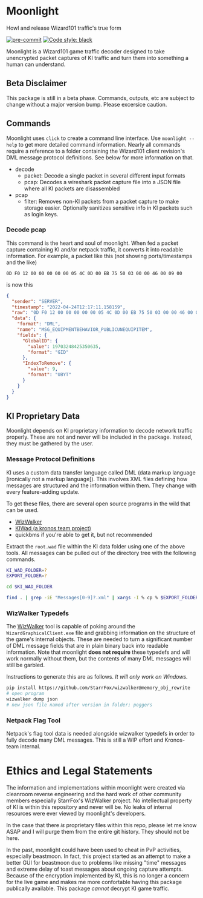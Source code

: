 # Moonlight
Howl and release Wizard101 traffic's true form

[![pre-commit](https://img.shields.io/badge/pre--commit-enabled-brightgreen?logo=pre-commit&logoColor=white)](https://github.com/pre-commit/pre-commit)
[![Code style: black](https://img.shields.io/badge/code%20style-black-000000.svg)](https://github.com/psf/black)

Moonlight is a Wizard101 game traffic decoder designed to take unencrypted packet captures of KI traffic and turn them into something a human can understand.

## Beta Disclaimer
This package is still in a beta phase. Commands, outputs, etc are subject to change without a major version bump. Please excersice caution.

## Commands
Moonlight uses `click` to create a command line interface. Use `moonlight --help` to get more detailed command information. Nearly all commands require a reference to a folder containing the Wizard101 client revision's DML message protocol definitions. See below for more information on that.

- decode
  - packet: Decode a single packet in several different input formats
  - pcap: Decodes a wireshark packet capture file into a JSON file where all KI packets are disassembled
- pcap
  - filter: Removes non-KI packets from a packet capture to make storage easier. Optionally sanitizes sensitive info in KI packets such as login keys.



### Decode pcap
This command is the heart and soul of moonlight. When fed a packet capture containing KI and/or netpack traffic, it converts it into readable information. For example, a packet like this (not showing ports/timestamps and the like)

```
0D F0 12 00 00 00 00 00 05 4C 0D 00 EB 75 50 03 00 00 46 00 09 00
```

is now this

```json
{
  "sender": "SERVER",
  "timestamp": "2022-04-24T12:17:11.158159",
  "raw": "0D F0 12 00 00 00 00 00 05 4C 0D 00 EB 75 50 03 00 00 46 00 09 00",
  "data": {
    "format": "DML",
    "name": "MSG_EQUIPMENTBEHAVIOR_PUBLICUNEQUIPITEM",
    "fields": {
      "GlobalID": {
        "value": 19703248425350635,
        "format": "GID"
      },
      "IndexToRemove": {
        "value": 9,
        "format": "UBYT"
      }
    }
  }
}
```


## KI Proprietary Data
Moonlight depends on KI proprietary information to decode network traffic properly. These are not and never will be included in the package. Instead, they must be gathered by the user.

### Message Protocol Definitions
KI uses a custom data transfer language called DML (data markup language [ironically not a markup language]). This involves XML files defining how messages are structured and the information within them. They change with every feature-adding update.

To get these files, there are several open source programs in the wild that can be used.
- [WizWalker](https://github.com/StarrFox/wizwalker)
- [KIWad (a kronos team project)](https://github.com/kronos-project/kiwad)
- quickbms if you're able to get it, but not recommended

Extract the `root.wad` file within the KI data folder using one of the above tools. All messages can be pulled out of the directory tree with the following commands.

```bash
KI_WAD_FOLDER=?
EXPORT_FOLDER=?

cd $KI_WAD_FOLDER

find . | grep -iE "Messages[0-9]?.xml" | xargs -I % cp % $EXPORT_FOLDER
```

### WizWalker Typedefs
The [WizWalker](https://github.com/StarrFox/wizwalker) tool is capable of poking around the `WizardGraphicalClient.exe` file and grabbing information on the structure of the game's internal objects. These are needed to turn a significant number of DML message fields that are in plain binary back into readable information. Note that moonlight **does not require** these typedefs and will work normally without them, but the contents of many DML messages will still be garbled.

Instructions to generate this are as follows. *It will only work on Windows.*

```bash
pip install https://github.com/StarrFox/wizwalker@memory_obj_rewrite
# open program
wizwalker dump json
# new json file named after version in folder; poggers
```

### Netpack Flag Tool
Netpack's flag tool data is needed alongside wizwalker typedefs in order to fully decode many DML messages. This is still a WIP effort and Kronos-team internal.

# Ethics and Legal Statements
The information and implementations within moonlight were created via cleanroom reverse engineering and the hard work of other community members especially StarrFox's WizWalker project. No intellectual property of KI is within this repository and never will be. No leaks of internal resources were ever viewed by moonlight's developers.

In the case that there *is* proprietary files within this repo, please let me know ASAP and I will purge them from the entire git history. They should not be here.

In the past, moonlight could have been used to cheat in PvP activities, especially beastmoon. In fact, this project started as an attempt to make a better GUI for beastmoon due to problems like missing "time" messages and extreme delay of toast messages about ongoing capture attempts. Because of the encryption implemented by KI, this is no longer a concern for the live game and makes me more confortable having this package publically available. This package *cannot* decrypt KI game traffic.